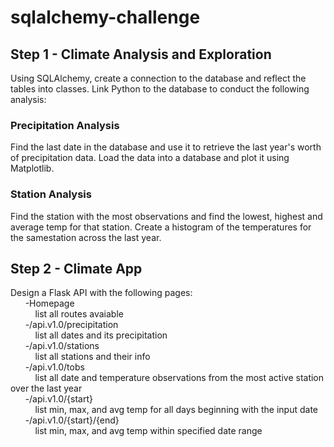 # sqlalchemy-challenge
## Step 1 - Climate Analysis and Exploration
Using SQLAlchemy, create a connection to the database and reflect the tables into classes. Link Python to the database to conduct the following analysis:
### Precipitation Analysis
Find the last date in the database and use it to retrieve the last year's worth of precipitation data. Load the data into a database and plot it using Matplotlib.
### Station Analysis
Find the station with the most observations and find the lowest, highest and average temp for that station. Create a histogram of the temperatures for the samestation across the last year.
## Step 2 - Climate App
Design a Flask API with the following pages:
<br/>&nbsp;&nbsp;&nbsp;&nbsp;&nbsp;&nbsp;-Homepage
<br/>&nbsp;&nbsp;&nbsp;&nbsp;&nbsp;&nbsp;&nbsp;&nbsp;&nbsp;&nbsp;list all routes avaiable
<br/>&nbsp;&nbsp;&nbsp;&nbsp;&nbsp;&nbsp;-/api.v1.0/precipitation
<br/>&nbsp;&nbsp;&nbsp;&nbsp;&nbsp;&nbsp;&nbsp;&nbsp;&nbsp;&nbsp;list all dates and its precipitation
<br/>&nbsp;&nbsp;&nbsp;&nbsp;&nbsp;&nbsp;-/api.v1.0/stations
<br/>&nbsp;&nbsp;&nbsp;&nbsp;&nbsp;&nbsp;&nbsp;&nbsp;&nbsp;&nbsp;list all stations and their info
<br/>&nbsp;&nbsp;&nbsp;&nbsp;&nbsp;&nbsp;-/api.v1.0/tobs
<br/>&nbsp;&nbsp;&nbsp;&nbsp;&nbsp;&nbsp;&nbsp;&nbsp;&nbsp;&nbsp;list all date and temperature observations from the most active station over the last year
<br/>&nbsp;&nbsp;&nbsp;&nbsp;&nbsp;&nbsp;-/api.v1.0/{start}
<br/>&nbsp;&nbsp;&nbsp;&nbsp;&nbsp;&nbsp;&nbsp;&nbsp;&nbsp;&nbsp;list min, max, and avg temp for all days beginning with the input date
<br/>&nbsp;&nbsp;&nbsp;&nbsp;&nbsp;&nbsp;-/api.v1.0/{start}/{end}
<br/>&nbsp;&nbsp;&nbsp;&nbsp;&nbsp;&nbsp;&nbsp;&nbsp;&nbsp;&nbsp;list min, max, and avg temp within specified date range
